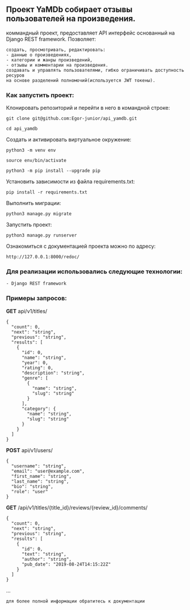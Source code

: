 ## Проект YaMDb собирает отзывы пользователей на произведения.

коммандный проект, предоставляет API интерфейс основанный на Django REST framework. Позволяет: 
```
создать, просмотривать, редактировать:
- данные о произведениях,
- категории и жанры произведений,
- отзывы и комментарии на произведения.
создавать и управлять пользователями, гибко ограничивать доступность ресуров
на основе разделений полномочий(используется JWT токены).
```

### Как запустить проект:

Клонировать репозиторий и перейти в него в командной строке:

```
git clone git@github.com:Egor-junior/api_yamdb.git
```

```
cd api_yamdb
```

Cоздать и активировать виртуальное окружение:

```
python3 -m venv env
```

```
source env/bin/activate
```

```
python3 -m pip install --upgrade pip
```

Установить зависимости из файла requirements.txt:

```
pip install -r requirements.txt
```

Выполнить миграции:

```
python3 manage.py migrate
```

Запустить проект:

```
python3 manage.py runserver
```

Ознакомиться с документацией проекта можно по адресу:

```
http://127.0.0.1:8000/redoc/
```

### Для реализации использовались следующие технологии:

```
- Django REST framework
```

### Примеры запросов:

**GET** api/v1/titles/
```
{
  "count": 0,
  "next": "string",
  "previous": "string",
  "results": [
    {
      "id": 0,
      "name": "string",
      "year": 0,
      "rating": 0,
      "description": "string",
      "genre": [
        {
          "name": "string",
          "slug": "string"
        }
      ],
      "category": {
        "name": "string",
        "slug": "string"
      }
    }
  ]
}
```

**POST** api/v1/users/
```
{
  "username": "string",
  "email": "user@example.com",
  "first_name": "string",
  "last_name": "string",
  "bio": "string",
  "role": "user"
}
```

**GET** /api/v1/titles/{title_id}/reviews/{review_id}/comments/
```
{
  "count": 0,
  "next": "string",
  "previous": "string",
  "results": [
    {
      "id": 0,
      "text": "string",
      "author": "string",
      "pub_date": "2019-08-24T14:15:22Z"
    }
  ]
}
```
... 
```
для более полной информации обратитесь к документации
```

